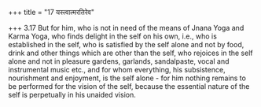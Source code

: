 +++
title = "17 यस्त्वात्मरतिरेव"

+++
3.17 But for him, who is not in need of the means of Jnana Yoga and
Karma Yoga, who finds delight in the self on his own, i.e., who is
established in the self, who is satisfied by the self alone and not by
food, drink and other things which are other than the self, who rejoices
in the self alone and not in pleasure gardens, garlands, sandalpaste,
vocal and instrumental music etc., and for whom everything, his
subsistence, nourishment and enjoyment, is the self alone - for him
nothing remains to be performed for the vision of the self, because the
essential nature of the self is perpetually in his unaided vision.
